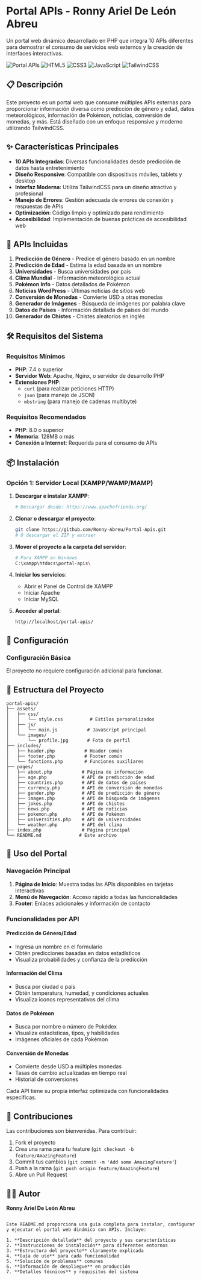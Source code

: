 # Portal APIs - Ronny Ariel De León Abreu

Un portal web dinámico desarrollado en PHP que integra 10 APIs diferentes para demostrar el consumo de servicios web externos y la creación de interfaces interactivas.

![Portal APIs](https://img.shields.io/badge/PHP-777BB4?style=for-the-badge&logo=php&logoColor=white)
![HTML5](https://img.shields.io/badge/HTML5-E34F26?style=for-the-badge&logo=html5&logoColor=white)
![CSS3](https://img.shields.io/badge/CSS3-1572B6?style=for-the-badge&logo=css3&logoColor=white)
![JavaScript](https://img.shields.io/badge/JavaScript-F7DF1E?style=for-the-badge&logo=javascript&logoColor=black)
![TailwindCSS](https://img.shields.io/badge/Tailwind_CSS-38B2AC?style=for-the-badge&logo=tailwind-css&logoColor=white)

## 📋 Descripción

Este proyecto es un portal web que consume múltiples APIs externas para proporcionar información diversa como predicción de género y edad, datos meteorológicos, información de Pokémon, noticias, conversión de monedas, y más. Está diseñado con un enfoque responsive y moderno utilizando TailwindCSS.

## ✨ Características Principales

- **10 APIs Integradas**: Diversas funcionalidades desde predicción de datos hasta entretenimiento
- **Diseño Responsive**: Compatible con dispositivos móviles, tablets y desktop
- **Interfaz Moderna**: Utiliza TailwindCSS para un diseño atractivo y profesional
- **Manejo de Errores**: Gestión adecuada de errores de conexión y respuestas de APIs
- **Optimización**: Código limpio y optimizado para rendimiento
- **Accesibilidad**: Implementación de buenas prácticas de accesibilidad web

## 🚀 APIs Incluidas

1. **Predicción de Género** - Predice el género basado en un nombre
2. **Predicción de Edad** - Estima la edad basada en un nombre
3. **Universidades** - Busca universidades por país
4. **Clima Mundial** - Información meteorológica actual
5. **Pokémon Info** - Datos detallados de Pokémon
6. **Noticias WordPress** - Últimas noticias de sitios web
7. **Conversión de Monedas** - Convierte USD a otras monedas
8. **Generador de Imágenes** - Búsqueda de imágenes por palabra clave
9. **Datos de Países** - Información detallada de países del mundo
10. **Generador de Chistes** - Chistes aleatorios en inglés

## 🛠️ Requisitos del Sistema

### Requisitos Mínimos
- **PHP**: 7.4 o superior
- **Servidor Web**: Apache, Nginx, o servidor de desarrollo PHP
- **Extensiones PHP**:
  - `curl` (para realizar peticiones HTTP)
  - `json` (para manejo de JSON)
  - `mbstring` (para manejo de cadenas multibyte)

### Requisitos Recomendados
- **PHP**: 8.0 o superior
- **Memoria**: 128MB o más
- **Conexión a Internet**: Requerida para el consumo de APIs

## 📦 Instalación

### Opción 1: Servidor Local (XAMPP/WAMP/MAMP)

1. **Descargar e instalar XAMPP**:
   ```bash
   # Descargar desde: https://www.apachefriends.org/
   ```

2. **Clonar o descargar el proyecto**:
   ```bash
   git clone https://github.com/Ronny-Abreu/Portal-Apis.git
   # O descargar el ZIP y extraer
   ```

3. **Mover el proyecto a la carpeta del servidor**:
   ```bash
   # Para XAMPP en Windows
   C:\xampp\htdocs\portal-apis\


4. **Iniciar los servicios**:
   - Abrir el Panel de Control de XAMPP
   - Iniciar Apache
   - Iniciar MySQL

5. **Acceder al portal**:
   ```
   http://localhost/portal-apis/
   ```


## 🔧 Configuración

### Configuración Básica

El proyecto no requiere configuración adicional para funcionar.


## 📁 Estructura del Proyecto

```
portal-apis/
├── assets/
│   ├── css/
│   │   └── style.css          # Estilos personalizados
│   ├── js/
│   │   └── main.js           # JavaScript principal
│   └── images/
│       └── profile.jpg       # Foto de perfil
├── includes/
│   ├── header.php           # Header común
│   ├── footer.php           # Footer común
│   └── functions.php        # Funciones auxiliares
├── pages/
│   ├── about.php           # Página de información
│   ├── age.php             # API de predicción de edad
│   ├── countries.php       # API de datos de países
│   ├── currency.php        # API de conversión de monedas
│   ├── gender.php          # API de predicción de género
│   ├── images.php          # API de búsqueda de imágenes
│   ├── jokes.php           # API de chistes
│   ├── news.php            # API de noticias
│   ├── pokemon.php         # API de Pokémon
│   ├── universities.php    # API de universidades
│   └── weather.php         # API del clima
├── index.php               # Página principal
└── README.md              # Este archivo
```

## 🎯 Uso del Portal

### Navegación Principal

1. **Página de Inicio**: Muestra todas las APIs disponibles en tarjetas interactivas
2. **Menú de Navegación**: Acceso rápido a todas las funcionalidades
3. **Footer**: Enlaces adicionales y información de contacto

### Funcionalidades por API

#### Predicción de Género/Edad
- Ingresa un nombre en el formulario
- Obtén predicciones basadas en datos estadísticos
- Visualiza probabilidades y confianza de la predicción

#### Información del Clima
- Busca por ciudad o país
- Obtén temperatura, humedad, y condiciones actuales
- Visualiza iconos representativos del clima

#### Datos de Pokémon
- Busca por nombre o número de Pokédex
- Visualiza estadísticas, tipos, y habilidades
- Imágenes oficiales de cada Pokémon

#### Conversión de Monedas
- Convierte desde USD a múltiples monedas
- Tasas de cambio actualizadas en tiempo real
- Historial de conversiones

Cada API tiene su propia interfaz optimizada con funcionalidades específicas.

## 🤝 Contribuciones

Las contribuciones son bienvenidas. Para contribuir:

1. Fork el proyecto
2. Crea una rama para tu feature (`git checkout -b feature/AmazingFeature`)
3. Commit tus cambios (`git commit -m 'Add some AmazingFeature'`)
4. Push a la rama (`git push origin feature/AmazingFeature`)
5. Abre un Pull Request


## 👨‍💻 Autor

**Ronny Ariel De León Abreu**

```

Este README.md proporciona una guía completa para instalar, configurar y ejecutar el portal web dinámico con APIs. Incluye:

1. **Descripción detallada** del proyecto y sus características
2. **Instrucciones de instalación** para diferentes entornos
3. **Estructura del proyecto** claramente explicada
4. **Guía de uso** para cada funcionalidad
5. **Solución de problemas** comunes
6. **Información de despliegue** en producción
7. **Detalles técnicos** y requisitos del sistema

